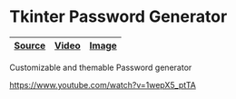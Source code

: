[password-generator image]: https://img.youtube.com/vi/1wepX5_ptTA/maxresdefault.jpg "YouTube thumbnail"
[password-generator video]: https://www.youtube.com/watch?v=1wepX5_ptTA
[password-generator source]: https://github.com/RascalTwo/PythonBuddiesPasswordGenerator

# Tkinter Password Generator

| [Source][password-generator source] | [Video][password-generator video] | [Image][password-generator image] |
| - | - | - |

Customizable and themable Password generator

https://www.youtube.com/watch?v=1wepX5_ptTA
